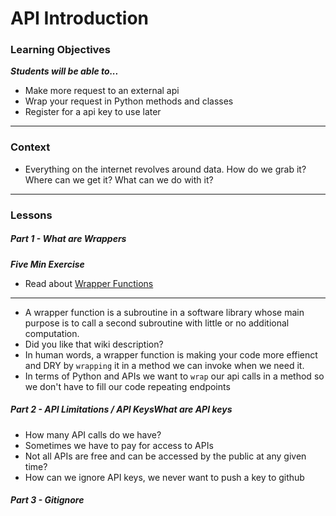# API Introduction

### Learning Objectives
***Students will be able to...***

* Make more request to an external api
* Wrap your request in Python methods and classes
* Register for a api key to use later

---
### Context 

* Everything on the internet revolves around data. How do we grab it? Where can we get it? What can we do with it? 

---
### Lessons

##### Part 1 - What are Wrappers

***Five Min Exercise***

* Read about [Wrapper Functions](https://en.wikipedia.org/wiki/Wrapper_function)

---
* A wrapper function is a subroutine in a software library whose main purpose is to call a second subroutine with little or no additional computation. 
* Did you like that wiki description?
* In human words, a wrapper function is making your code more effienct and DRY by `wrapping` it in a method we can invoke when we need it. 
* In terms of Python and APIs we want to `wrap` our api calls in a method so we don't have to fill our code repeating endpoints

##### Part 2 - API Limitations / API KeysWhat are API keys

* How many API calls do we have?
* Sometimes we have to pay for access to APIs
* Not all APIs are free and can be accessed by the public at any given time?
* How can we ignore API keys, we never want to push a key to github

##### Part 3 - Gitignore

